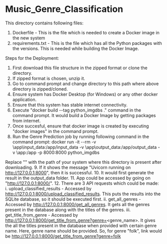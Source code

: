 # Music_Genre_Classification

This directory contains following files:
1. Dockerfile - This is the file which is needed to create a Docker image in the new system
2. requirements.txt - This is the file which has all the Python packages with the versions. This is needed while building the Docker Image.

Steps for the Deployment:
1. First download this file structure in the zipped format or clone the directory.
2. If zipped format is chosen, unzip it.
3. Go to command prompt and change directory to this path where above directory is zipped/cloned.
4. Ensure system has Docker Desktop (for Windows) or any other docker application.
5. Ensure that this system has stable internet connectivity.
6. Execute "docker build --tag python_imgdbs ." command in the command prompt. It would build a Docker Image by getting packages from internet.
7. Once succesful, ensure that docker image is created by executing "docker images" in the command prompt.
8. Run the Genre Prediction job by running following command in the command prompt:
docker run -it --rm -v <Path of your local system of folder Music_Genre_Classification>\app\input_data:/app/input_data -v <Path of your local system of folder Music_Genre_Classification>\app\output_data:/app/output_data -v <Path of your local system of folder Music_Genre_Classification>\app:/app -p 8000:8000 python_imgdbs
  
  Replace "<Path of your local system of folder Music_Genre_Classification>" with the path of your system where this directory is present after downloading.
9. If it shows the message "Uvicorn running on http://127.0.0.1:8000", then it is successful.
10. It would first generate the result in the output_data folder.
11. App could be accessed by going on "http://127.0.0.1:8000/".
12. There are 3 API requests which could be made:
  i. upload_classified_results - Accessed by http://127.0.0.1:8000/upload_classified_results. This puts the results into the SQLite database, so it should be executed first.
  ii. get_all_genres - Accessed by http://127.0.0.1:8000/get_all_genres. It gets all the genres present in the database along with the titles of the genres.
  iii. get_title_from_genre - Accessed by http://127.0.0.1:8000/get_title_from_genre?genre=<genre_name>. It gives the all the titles present in the database when provided with certain genre name. Here, genre name should be provided. So, for genre "folk", link would be http://127.0.0.1:8000/get_title_from_genre?genre=folk
